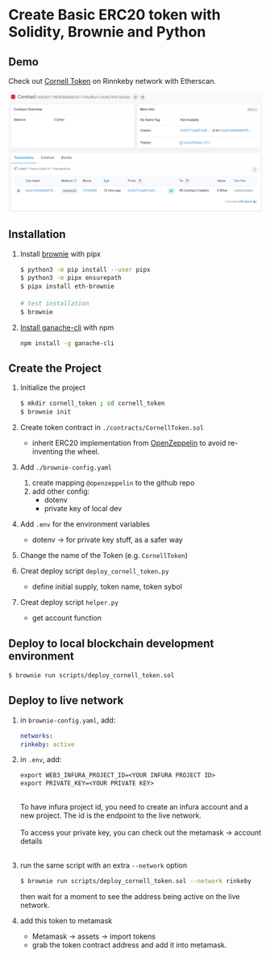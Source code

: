 # Create Basic ERC20 token with Solidity, Brownie and Python

## Demo
Check out [Cornell Token](https://rinkeby.etherscan.io/address/0x6263718E85BeBA83517A4e9Ea1CAd623F61d93eb) on Rinnkeby network with Etherscan. 

![demo](img/CornellTokenEtherscan.png)

## Installation

1. Install [brownie](https://eth-brownie.readthedocs.io/en/stable/) with pipx
    
    ```bash
    $ python3 -m pip install --user pipx
    $ python3 -m pipx ensurepath
    $ pipx install eth-brownie

    # test installation
    $ brownie 
    ```

2. [Install ganache-cli](https://www.npmjs.com/package/ganache-cli) with npm

    ```bash
    npm install -g ganache-cli
    ```

## Create the Project
    
1. Initialize the project
    
    ```bash
    $ mkdir cornell_token ; cd cornell_token
    $ brownie init
    ```
    
2. Create token contract in `./contracts/CornellToken.sol` 
    - inherit ERC20 implementation from [OpenZeppelin](https://docs.openzeppelin.com/contracts/4.x/erc20) to avoid re-inventing the wheel. 
3. Add `./brownie-config.yaml`
    1. create mapping `@openzeppelin` to the github repo
    2. add other config:
       - dotenv
       - private key of local dev
5. Add `.env` for the environment variables
    - dotenv  -> for private key stuff, as a safer way
6. Change the name of the Token (e.g. `CornellToken`)
7. Creat deploy script `deploy_cornell_token.py`
    - define initial supply, token name, token sybol
8. Creat deploy script `helper.py`
    - get account function


## Deploy to local blockchain development environment
```bash
$ brownie run scripts/deploy_cornell_token.sol
```

## Deploy to live network
1. in `brownie-config.yaml`, add:
    ```yaml
    networks:
    rinkeby: active
    ```

2. in `.env`, add:
    ```env
    export WEB3_INFURA_PROJECT_ID=<YOUR INFURA PROJECT ID>
    export PRIVATE_KEY=<YOUR PRIVATE KEY>
    ```
    <br>
    To have infura project id, you need to create an infura account and a new project. The id is the endpoint to the live network.
    <br> <br>
    To access your private key, you can check out the metamask -> account details
    <br> <br>

3. run the same script with an extra `--network` option
    ```bash
    $ brownie run scripts/deploy_cornell_token.sol --network rinkeby
    ```
    then wait for a moment to see the address being active on the live network.


4. add this token to metamask
    - Metamask -> assets -> import tokens
    - grab the token contract address and add it into metamask.



